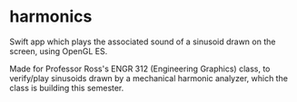 # harmonics
Swift app which plays the associated sound of a sinusoid drawn on the screen, using OpenGL ES.

Made for Professor Ross's ENGR 312 (Engineering Graphics) class, to verify/play sinusoids drawn by a mechanical harmonic analyzer, which the class is building this semester.
